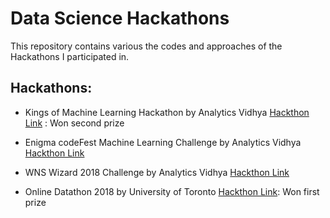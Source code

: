 # Data Science Hackathons

This repository contains various the codes and approaches of the Hackathons I participated in.

## Hackathons:

* Kings of Machine Learning Hackathon by Analytics Vidhya [Hackthon Link](https://datahack.analyticsvidhya.com/contest/kings-of-machine-learning/) : Won second prize

* Enigma codeFest Machine Learning Challenge by Analytics Vidhya [Hackthon Link](https://datahack.analyticsvidhya.com/contest/enigma-codefest-machine-learning/)

* WNS Wizard 2018 Challenge by Analytics Vidhya [Hackthon Link](https://datahack.analyticsvidhya.com/contest/wns-analytics-hackathon-2018/)

* Online Datathon 2018 by University of Toronto [Hackthon Link](https://www.rotman.utoronto.ca/Degrees/MastersPrograms/SpecializedProgramsBlog/MMA/The-Rotman-MMA-Online-Datathon--And-the-Winners-Are): Won first prize
